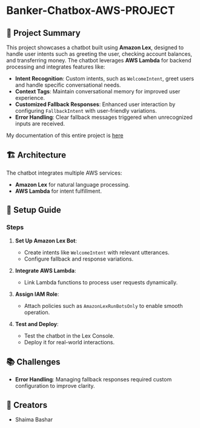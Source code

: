 # Banker-Chatbox-AWS-PROJECT

## 🌟 Project Summary

This project showcases a chatbot built using **Amazon Lex**, designed to handle user intents such as greeting the user, checking account balances, and transferring money. The chatbot leverages **AWS Lambda** for backend processing and integrates features like:

- **Intent Recognition**: Custom intents, such as `WelcomeIntent`, greet users and handle specific conversational needs.
- **Context Tags**: Maintain conversational memory for improved user experience.
- **Customized Fallback Responses**: Enhanced user interaction by configuring `FallbackIntent` with user-friendly variations.
- **Error Handling**: Clear fallback messages triggered when unrecognized inputs are received.

My documentation of this entire project is [here](https://github.com/ShaimaBB/Banker-Chatbox-AWS-PROJECT-/blob/0af6d9974e749d5a58cdf08dc977dc0749a1cc30/ChatBox-Aws.pdf)

## 🏗️ Architecture

The chatbot integrates multiple AWS services:
- **Amazon Lex** for natural language processing.
- **AWS Lambda** for intent fulfillment.

## 🚀 Setup Guide

### Steps
1. **Set Up Amazon Lex Bot**:
   - Create intents like `WelcomeIntent` with relevant utterances.
   - Configure fallback and response variations.

2. **Integrate AWS Lambda**:
   - Link Lambda functions to process user requests dynamically.

3. **Assign IAM Role**:
   - Attach policies such as `AmazonLexRunBotsOnly` to enable smooth operation.

4. **Test and Deploy**:
   - Test the chatbot in the Lex Console.
   - Deploy it for real-world interactions.

## 📚 Challenges
- **Error Handling**: Managing fallback responses required custom configuration to improve clarity.


## 🤝 Creators
- Shaima Bashar  
